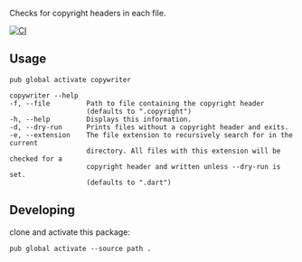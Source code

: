 Checks for copyright headers in each file.

[![CI](https://github.com/johnpryan/copywriter/workflows/Dart%20CI/badge.svg)](https://github.com/johnpryan/copywriter/actions?query=branch%3Amaster)

## Usage

```
pub global activate copywriter
```


```
copywriter --help
-f, --file         Path to file containing the copyright header
                   (defaults to ".copyright")
-h, --help         Displays this information.
-d, --dry-run      Prints files without a copyright header and exits.
-e, --extension    The file extension to recursively search for in the current 
                   directory. All files with this extension will be checked for a
                   copyright header and written unless --dry-run is set.
                   (defaults to ".dart")
```

## Developing

clone and activate this package:

```
pub global activate --source path .
```
